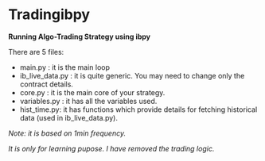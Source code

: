 # Tradingibpy

**Running Algo-Trading Strategy using ibpy**

There are 5 files:
- main.py : it is the main loop
- ib_live_data.py : it is quite generic. You may need to change only the contract details.
- core.py : it is the main core of your strategy.
- variables.py : it has all the variables used.
- hist_time.py: it has functions which provide details for fetching historical data (used in ib_live_data.py).


*Note: it is based on 1min frequency.*


*It is only for learning pupose. I have removed the trading logic.*
